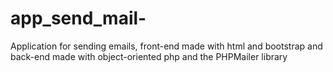 # app_send_mail-
Application for sending emails, front-end made with html and bootstrap and back-end made with object-oriented php and the PHPMailer library
